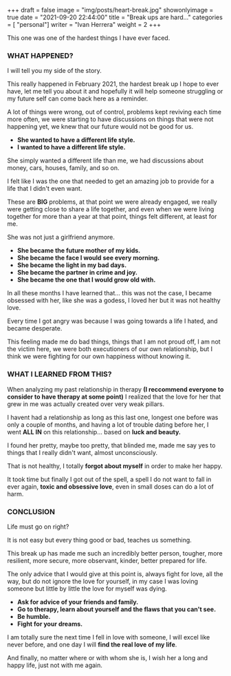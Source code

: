 +++
draft = false
image = "img/posts/heart-break.jpg"
showonlyimage = true
date = "2021-09-20 22:44:00"
title = "Break ups are hard..."
categories = [ "personal"]
writer = "Ivan Herrera"
weight = 2
+++

This one was one of the hardest things I have ever faced.
<!--more-->

### **WHAT HAPPENED?**

I will tell you my side of the story.

This really happened in February 2021, the hardest break up I hope to ever have, let me tell you about it and hopefully it will help someone struggling or my future self can come back here as a reminder.

A lot of things were wrong, out of control, problems kept reviving each time more often, we were starting to have discussions on things that were not happening yet, we knew that our future would not be good for us.

- **She wanted to have a different life style.**
- **I wanted to have a different life style.**

<!--Let me explain that with better detail.

She wanted to have a **wealthy life** to be happy, I wanted to be happy hoping wealth to come along.

She wanted her family to be the **center of attention**, I wanted both families to become friends to each other.

She wanted to have nice **expensive** cars, jewerly and clothes, I don't even like cars that much, jewelry are only rocks for me and fashion is not my strong.-->

She simply wanted a different life than me, we had discussions about money, cars, houses, family, and so on.

I felt like I was the one that needed to get an amazing job to provide for a life that I didn't even want.

<!--And since all of these things are not bad objectives, I actually think those are good ones, the problem was that even when these were hers, I was the one that was supposed to make them a reality.

I also felt like I was the one that needed to get an amazing job so that I could provide a big house, great car and clothes, cause she was not pushing her career forward, and I needed to put her family over mine for her to be in good terms with me.-->

These are **BIG** problems, at that point we were already engaged, we really were getting close to share a life together, and even when we were living together for more than a year at that point, things felt different, at least for me.

She was not just a girlfriend anymore.

- **She became the future mother of my kids.**
- **She became the face I would see every morning.**
- **She became the light in my bad days.**
- **She became the partner in crime and joy.**
- **She became the one that I would grow old with.**

In all these months I have learned that... this was not the case, I became obsessed with her, like she was a godess, I loved her but it was not healthy love.

Every time I got angry was because I was going towards a life I hated, and became desperate.

This feeling made me do bad things, things that I am not proud off, I am not the victim here, we were both executioners of our own relationship, but I think we were fighting for our own happiness without knowing it.

<!--The sad thing is, that I think the bad things I did were easy to fix, but her things were almost impossible.

I was too intrusive in her family affairs, kind of toxic on some.

I was not fair with her friends compared to mine.

I had big doubts before our engagement, now I totally know why.

Bad things, but I really was trying to fix them along the way, she tended to ignore that fact, that I was trying.-->

### **WHAT I LEARNED FROM THIS?**

When analyzing my past relationship in therapy **(I reccommend everyone to consider to have therapy at some point)** I realized that the love for her that grew in me was actually created over very weak pillars.

I havent had a relationship as long as this last one, longest one before was only a couple of months, and having a lot of trouble dating before her, I went **ALL IN** on this relationship... based on **luck and beauty.**

I found her pretty, maybe too pretty, that blinded me, made me say yes to things that I really didn't want, almost unconsciously.

<!--At the end I felt closer to be her slave than to be her loved one, she never made me feel special and unique in front of others, I don't recall a single time when said to me *"**You are the best thing that has ever happened to me**"*, while I said that a lot, all the time.-->

That is not healthy, I totally **forgot about myself** in order to make her happy.

<!--At the end I felt that she meant to me so much and I meant for her **just another boyfriend**, she made me feel like I was disposable.

At the end she wanted time alone to analyze if I was **worthy and enough**, that made me feel like an object that was supposed to work correctly, and for her I were not working anymore.

At the end she was **not willing** to wait for me to go to therapy to fix my flaws, even when it took me not more than 1 month to start fixing things that I have wronged for more than a decade and she did not even tell her closest friends about the situation for advice.-->

It took time but finally I got out of the spell, a spell I do not want to fall in ever again, **toxic and obsessive love**, even in small doses can do a lot of harm.

<!--I learned that she were the selfiest person I have ever met, I think she wants a prince charming, someone that is perfect, unflawed, and has the virtue to ignore all her flaws, because she thinks she don't have any, even when she says she has some.

She even said to me that she cared about me even after the break up, but did some pretty awful things on social media that were clearly directed to me, that made me unfriend her and put her outside of my life for good.-->

### **CONCLUSION**

Life must go on right?

It is not easy but every thing good or bad, teaches us something.

This break up has made me such an incredibly better person, tougher, more resilient, more secure, more observant, kinder, better prepared for life.

The only advice that I would give at this point is, always fight for love, all the way, but do not ignore the love for yourself, in my case I was loving someone but little by little the love for myself was dying.

- **Ask for advice of your friends and family.**
- **Go to therapy, learn about yourself and the flaws that you can't see.**
- **Be humble.**
- **Fight for your dreams.**

I am totally sure the next time I fell in love with someone, I will excel like never before, and one day I will **find the real love of my life**.

And finally, no matter where or with whom she is, I wish her a long and happy life, just not with me again.